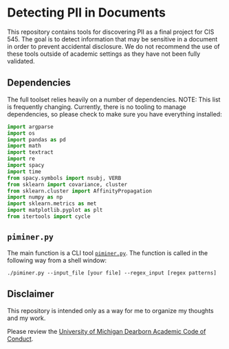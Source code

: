 # Detecting PII in Documents
This repository contains tools for discovering PII as a final project for CIS 545. The goal is to detect information that may be sensitive in a document in order to prevent accidental disclosure. We do not recommend the use of these tools outside of academic settings as they have not been fully validated.

## Dependencies
The full toolset relies heavily on a number of dependencies. NOTE: This list is frequently changing. Currently, there is no tooling to manage dependencies, so please check to make sure you have everything installed:

```python
import argparse
import os
import pandas as pd
import math
import textract
import re
import spacy
import time
from spacy.symbols import nsubj, VERB
from sklearn import covariance, cluster
from sklearn.cluster import AffinityPropagation
import numpy as np
import sklearn.metrics as met
import matplotlib.pyplot as plt
from itertools import cycle
```

## `piminer.py`
The main function is a CLI tool [`piminer.py`](piminer.py). The function is called in the following way from a shell window:

    ./piminer.py --input_file [your file] --regex_input [regex patterns]

## Disclaimer
This repository is intended only as a way for me to organize my thoughts and my work.

Please review the [University of Michigan Dearborn Academic Code of Conduct](http://catalog.umd.umich.edu/graduate/academic-policies/academic-code-of-conduct/).
